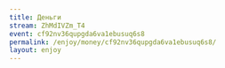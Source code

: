 ```yaml
---
title: Деньги
stream: ZhMdIVZm_T4
event: cf92nv36qupgda6va1ebusuq6s8
permalink: /enjoy/money/cf92nv36qupgda6va1ebusuq6s8/
layout: enjoy
---
```

